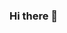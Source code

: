 ### Hi there 👋
<!--
**moiseshernandez26/moiseshernandez26** is a ✨ _special_ ✨ repository because its `README.md` (this file) appears on your GitHub profile.

Moises Hernandez

Here are some ideas to get you started:

- 🔭 I’m currently working on ...
- 🌱 I’m currently learning ...
- 👯 I’m looking to collaborate on ...
- 🤔 I’m looking for help with ...
- 💬 Ask me about ...
- 📫 How to reach me: ...
- 😄 Pronouns: ...
- ⚡ Fun fact: ...
-->

